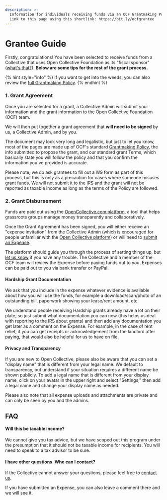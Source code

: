 ```yaml
---
description: >-
  Information for individuals receiving funds via an OCF Grantmaking Program.
  Link to this page using this shortlink: https://bit.ly/ocfgrantee
---
```


# Grantee Guide

Firstly, congratulations! You have been selected to receive funds from a Collective that uses Open Collective Foundation as its "fiscal sponsor" ([what's that?](../../what-we-offer/fiscal-hosting.md)). **Below are some tips for the rest of the grant process.**

{% hint style="info" %}
If you want to get into the weeds, you can also review the [full Grantmaking Policy](policy.md).
{% endhint %}

### 1. Grant Agreement

Once you are selected for a grant, a Collective Admin will submit your information and the grant information to the Open Collective Foundation (OCF) team.&#x20;

We will then put together a grant agreement that **will need to be signed** by us, a Collective Admin, and by you.&#x20;

The document may look very long and legalistic, but just to let you know, most of the pages are made up of OCF's standard [Grantmaking Policy](policy.md), the info submitted to propose the grant, and our standard grant Terms, which basically state you will follow the policy and that you confirm the information you've provided is accurate.&#x20;

Please note, we do ask grantees to fill out a W9 form as part of this process, but this is only as a precaution for cases where someone misuses grant funds. We will not submit it to the IRS and the grant will not be reported as taxable income as long as the terms of the Policy are followed.&#x20;

### 2. Grant Disbursement

Funds are paid out using the [OpenCollective.com platform](https://opencollective.com), a tool that helps grassroots groups manage money transparently and collaboratively.

Once the Grant Agreement has been signed, you will either receive an "expense invitation" from the Collective Admin (which is encouraged for people unfamiliar with the [Open Collective platform](https://opencollective.com)) or will need to [submit an Expense](https://docs.opencollective.com/help/expenses-and-getting-paid/submitting-expenses).&#x20;

The platform should guide you through the process of setting things up, but [let us know](../../about/contact-us.md) if you have any trouble. The Collective and a member of the OCF team will review the Expense before paying funds out to you. Expenses can be paid out to you via bank transfer or PayPal.

#### Hardship Grant Documentation

We ask that you include in the expense whatever evidence is available about how you will use the funds, for example a download/scan/photo of an outstanding bill, paperwork showing your lease/rent amount, etc. &#x20;

We understand people receiving Hardship grants already have a lot on their plate, so just submit what documentation you can now (this helps us deal with reporting to the IRS about grants) and then add any documentation you get later as a comment on the Expense. For example, in the case of rent relief, if you can get receipts or acknowledgement from the landlord after paying, that would also be helpful for us to have on file.

#### Privacy and Transparency

If you are new to Open Collective, please also be aware that you can set a "display name" that is different from your legal name. We default to transparency, but understand if your situation requires a different name be shown publicly. To add a legal name that is different from your display name, click on your avatar in the upper right and select "Settings," then add a legal name and change your display name as needed.

Please also note that all expense uploads and attachments are private and can only be seen by you and the admins.&#x20;

## FAQ

#### Will this be taxable income?

We cannot give you tax advice, but we have scoped out this program under the presumption that it should not be taxable income for recipients. You will need to speak to a tax advisor to be sure.

#### I have other questions. Who can I contact?

If the Collective cannot answer your questions, please feel free to [contact us](../../about/contact-us.md).

If you have submitted an Expense, you can also leave a comment there and we will see it.
